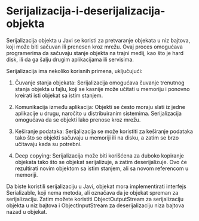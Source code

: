 # Serijalizacija-i-deserijalizacija-objekta
Serijalizacija objekta u Javi se koristi za pretvaranje objekata u niz bajtova, koji može biti sačuvan ili prenesen kroz mrežu. Ovaj proces omogućava programerima da sačuvaju stanje objekta na trajni medij, kao što je hard disk, ili da ga šalju drugim aplikacijama ili servisima.

Serijalizacija ima nekoliko korisnih primena, uključujući:

1. Čuvanje stanja objekata: Serijalizacija omogućava čuvanje trenutnog stanja objekta u fajlu, koji se kasnije može učitati u memoriju i ponovno kreirati isti objekat sa istim stanjem.

2. Komunikacija između aplikacija: Objekti se često moraju slati iz jedne aplikacije u drugu, naročito u distribuiranim sistemima. Serijalizacija omogućava da se objekti lako prenose kroz mrežu.

3. Keširanje podataka: Serijalizacija se može koristiti za keširanje podataka tako što se objekti sačuvaju u memoriji ili na disku, a zatim se brzo učitavaju kada su potrebni.

4. Deep copying: Serijalizacija može biti korišćena za duboko kopiranje objekata tako što se objekat serijalizuje, a zatim deserijalizuje. Ovo će rezultirati novim objektom sa istim stanjem, ali sa novom referencom u memoriji.

Da biste koristili serijalizaciju u Javi, objekat mora implementirati interfejs Serializable, koji nema metoda, ali označava da je objekat spreman za serijalizaciju. Zatim možete koristiti ObjectOutputStream za serijalizaciju objekta u niz bajtova i ObjectInputStream za deserijalizaciju niza bajtova nazad u objekat.
